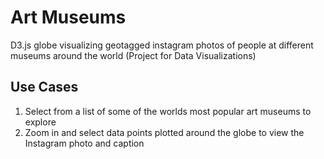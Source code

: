 # Art Museums
D3.js globe visualizing geotagged instagram photos of people at different museums around the world (Project for Data Visualizations)

## Use Cases
1. Select from a list of some of the worlds most popular art museums to explore 
2. Zoom in and select data points plotted around the globe to view the Instagram photo and caption
